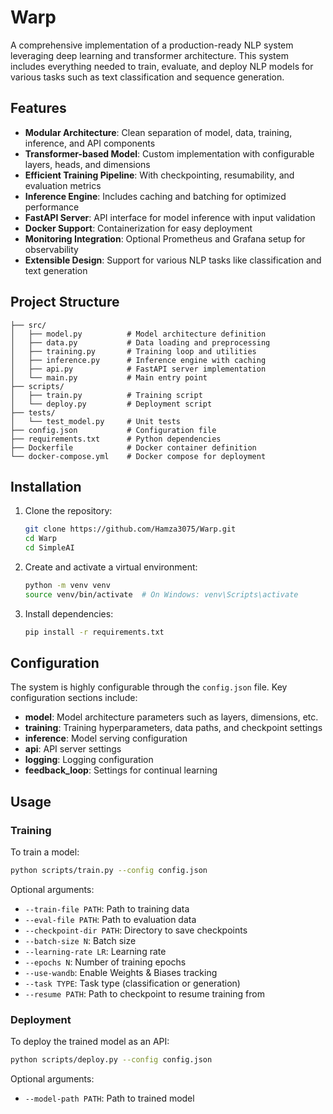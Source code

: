 # Warp
A comprehensive implementation of a production-ready NLP system leveraging deep learning and transformer architecture. This system includes everything needed to train, evaluate, and deploy NLP models for various tasks such as text classification and sequence generation.

## Features

- **Modular Architecture**: Clean separation of model, data, training, inference, and API components
- **Transformer-based Model**: Custom implementation with configurable layers, heads, and dimensions
- **Efficient Training Pipeline**: With checkpointing, resumability, and evaluation metrics
- **Inference Engine**: Includes caching and batching for optimized performance
- **FastAPI Server**: API interface for model inference with input validation
- **Docker Support**: Containerization for easy deployment
- **Monitoring Integration**: Optional Prometheus and Grafana setup for observability
- **Extensible Design**: Support for various NLP tasks like classification and text generation

## Project Structure

```
├── src/
│   ├── model.py          # Model architecture definition
│   ├── data.py           # Data loading and preprocessing
│   ├── training.py       # Training loop and utilities
│   ├── inference.py      # Inference engine with caching
│   ├── api.py            # FastAPI server implementation
│   └── main.py           # Main entry point
├── scripts/
│   ├── train.py          # Training script
│   └── deploy.py         # Deployment script
├── tests/
│   └── test_model.py     # Unit tests
├── config.json           # Configuration file
├── requirements.txt      # Python dependencies
├── Dockerfile            # Docker container definition
└── docker-compose.yml    # Docker compose for deployment
```

## Installation

1. Clone the repository:
   ```bash
   git clone https://github.com/Hamza3075/Warp.git
   cd Warp
   cd SimpleAI
   ```

2. Create and activate a virtual environment:
   ```bash
   python -m venv venv
   source venv/bin/activate  # On Windows: venv\Scripts\activate
   ```

3. Install dependencies:
   ```bash
   pip install -r requirements.txt
   ```

## Configuration

The system is highly configurable through the `config.json` file. Key configuration sections include:

- **model**: Model architecture parameters such as layers, dimensions, etc.
- **training**: Training hyperparameters, data paths, and checkpoint settings
- **inference**: Model serving configuration
- **api**: API server settings
- **logging**: Logging configuration
- **feedback_loop**: Settings for continual learning

## Usage

### Training

To train a model:

```bash
python scripts/train.py --config config.json
```

Optional arguments:
- `--train-file PATH`: Path to training data
- `--eval-file PATH`: Path to evaluation data
- `--checkpoint-dir PATH`: Directory to save checkpoints
- `--batch-size N`: Batch size
- `--learning-rate LR`: Learning rate
- `--epochs N`: Number of training epochs
- `--use-wandb`: Enable Weights & Biases tracking
- `--task TYPE`: Task type (classification or generation)
- `--resume PATH`: Path to checkpoint to resume training from

### Deployment

To deploy the trained model as an API:

```bash
python scripts/deploy.py --config config.json
```

Optional arguments:
- `--model-path PATH`: Path to trained model
